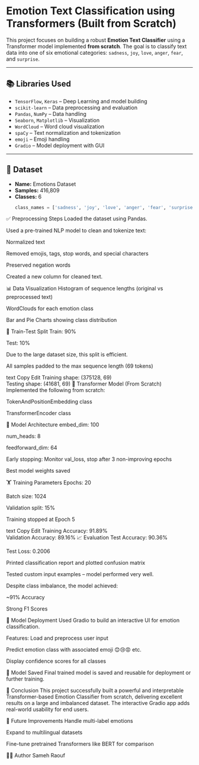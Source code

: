 # Emotion Text Classification using Transformers (Built from Scratch)

This project focuses on building a robust **Emotion Text Classifier** using a Transformer model implemented **from scratch**. The goal is to classify text data into one of six emotional categories: `sadness`, `joy`, `love`, `anger`, `fear`, and `surprise`.

---

## 📚 Libraries Used

- `TensorFlow`, `Keras` – Deep Learning and model building  
- `scikit-learn` – Data preprocessing and evaluation  
- `Pandas`, `NumPy` – Data handling  
- `Seaborn`, `Matplotlib` – Visualization  
- `WordCloud` – Word cloud visualization  
- `spaCy` – Text normalization and tokenization  
- `emoji` – Emoji handling  
- `Gradio` – Model deployment with GUI

---

## 📑 Dataset

- **Name:** Emotions Dataset  
- **Samples:** 416,809  
- **Classes:** 6  
  ```python
  class_names = ['sadness', 'joy', 'love', 'anger', 'fear', 'surprise']

✅ Preprocessing Steps
Loaded the dataset using Pandas.

Used a pre-trained NLP model to clean and tokenize text:

Normalized text

Removed emojis, tags, stop words, and special characters

Preserved negation words

Created a new column for cleaned text.

📊 Data Visualization
Histogram of sequence lengths (original vs preprocessed text)

WordClouds for each emotion class

Bar and Pie Charts showing class distribution

🧪 Train-Test Split
Train: 90%

Test: 10%

Due to the large dataset size, this split is efficient.

All samples padded to the max sequence length (69 tokens)

text
Copy
Edit
Training shape: (375128, 69)  
Testing shape: (41681, 69)
🧠 Transformer Model (From Scratch)
Implemented the following from scratch:

TokenAndPositionEmbedding class

TransformerEncoder class

🔧 Model Architecture
embed_dim: 100

num_heads: 8

feedforward_dim: 64

Early stopping: Monitor val_loss, stop after 3 non-improving epochs

Best model weights saved

🏋️ Training Parameters
Epochs: 20

Batch size: 1024

Validation split: 15%

Training stopped at Epoch 5

text
Copy
Edit
Training Accuracy: 91.89%  
Validation Accuracy: 89.16%
📈 Evaluation
Test Accuracy: 90.36%

Test Loss: 0.2006

Printed classification report and plotted confusion matrix

Tested custom input examples – model performed very well.

Despite class imbalance, the model achieved:

~91% Accuracy

Strong F1 Scores

🚀 Model Deployment
Used Gradio to build an interactive UI for emotion classification.

Features:
Load and preprocess user input

Predict emotion class with associated emoji 😊😢😡 etc.

Display confidence scores for all classes

💾 Model Saved
Final trained model is saved and reusable for deployment or further training.

📌 Conclusion
This project successfully built a powerful and interpretable Transformer-based Emotion Classifier from scratch, delivering excellent results on a large and imbalanced dataset. The interactive Gradio app adds real-world usability for end users.

🔗 Future Improvements
Handle multi-label emotions

Expand to multilingual datasets

Fine-tune pretrained Transformers like BERT for comparison

👨‍💻 Author
Sameh Raouf

